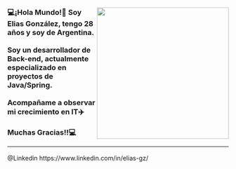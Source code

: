 


<div id="header">
  <img src="https://media.giphy.com/media/du3J3cXyzhj75IOgvA/giphy.gif" align="right" width=300 height=300/>

  <h3>
    💻¡Hola Mundo!👋 Soy Elias González, tengo 28 años y soy de Argentina. <br>
    <br>
Soy un desarrollador de Back-end, actualmente especializado en proyectos de Java/Spring.<br>
    <br>
Acompañame a observar mi crecimiento en IT✈️<br>
    <br>
    Muchas Gracias!!💻<hr>
  </h3>
  @Linkedin https://www.linkedin.com/in/elias-gz/
</div>
